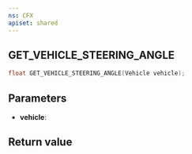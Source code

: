 ```yaml
---
ns: CFX
apiset: shared
---
```

## GET_VEHICLE_STEERING_ANGLE

```c
float GET_VEHICLE_STEERING_ANGLE(Vehicle vehicle);
```


## Parameters
* **vehicle**: 

## Return value

